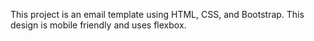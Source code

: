 This project is an email template using HTML, CSS, and Bootstrap. This design is mobile friendly and uses flexbox.
